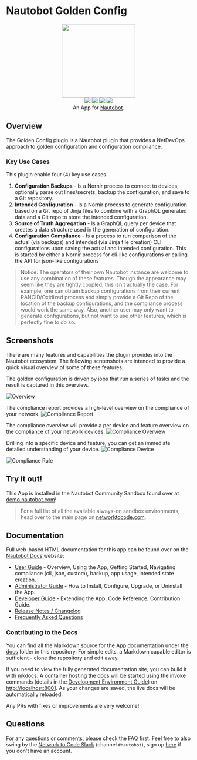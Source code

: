 # Nautobot Golden Config

<p align="center">
  <img src="https://raw.githubusercontent.com/nautobot/nautobot-plugin-golden-config/develop/docs/images/icon-NautobotGoldenConfig.png" class="logo" height="200px">
  <br>
  <a href="https://github.com/nautobot/nautobot-plugin-golden-config/actions"><img src="https://github.com/nautobot/nautobot-plugin-golden-config/actions/workflows/ci.yml/badge.svg?branch=main"></a>
  <a href="https://docs.nautobot.com/projects/golden-config/en/latest/"><img src="https://readthedocs.org/projects/nautobot-plugin-golden-config/badge/"></a>
  <a href="https://pypi.org/project/nautobot-golden-config/"><img src="https://img.shields.io/pypi/v/nautobot-golden-config"></a>
  <a href="https://pypi.org/project/nautobot-golden-config/"><img src="https://img.shields.io/pypi/dm/nautobot-golden-config"></a>
  <br>
  An App for <a href="https://github.com/nautobot/nautobot">Nautobot</a>.
</p>

## Overview

The Golden Config plugin is a Nautobot plugin that provides a NetDevOps approach to golden configuration and configuration compliance.

### Key Use Cases

This plugin enable four (4) key use cases.

1. **Configuration Backups** - Is a Nornir process to connect to devices, optionally parse out lines/secrets, backup the configuration, and save to a Git repository.
2. **Intended Configuration** - Is a Nornir process to generate configuration based on a Git repo of Jinja files to combine with a GraphQL generated data and a Git repo to store the intended configuration.
3. **Source of Truth Aggregation** - Is a GraphQL query per device that creates a data structure used in the generation of configuration.
4. **Configuration Compliance** - Is a process to run comparison of the actual (via backups) and intended (via Jinja file creation) CLI configurations upon saving the actual and intended configuration. This is started by either a Nornir process for cli-like configurations or calling the API for json-like configurations

> Notice: The operators of their own Nautobot instance are welcome to use any combination of these features. Though the appearance may seem like they are tightly coupled, this isn't actually the case. For example, one can obtain backup configurations from their current RANCID/Oxidized process and simply provide a Git Repo of the location of the backup configurations, and the compliance process would work the same way. Also, another user may only want to generate configurations, but not want to use other features, which is perfectly fine to do so.

## Screenshots

There are many features and capabilities the plugin provides into the Nautobot ecosystem. The following screenshots are intended to provide a quick visual overview of some of these features.

The golden configuration is driven by jobs that run a series of tasks and the result is captured in this overview.

![Overview](https://raw.githubusercontent.com/nautobot/nautobot-plugin-golden-config/develop/docs/images/ss_golden-overview.png)

The compliance report provides a high-level overview on the compliance of your network.
![Compliance Report](https://raw.githubusercontent.com/nautobot/nautobot-plugin-golden-config/develop/docs/images/ss_compliance-report.png)

The compliance overview will provide a per device and feature overview on the compliance of your network devices.
![Compliance Overview](https://raw.githubusercontent.com/nautobot/nautobot-plugin-golden-config/develop/docs/images/ss_compliance-overview.png)

Drilling into a specific device and feature, you can get an immediate detailed understanding of your device.
![Compliance Device](https://raw.githubusercontent.com/nautobot/nautobot-plugin-golden-config/develop/docs/images/ss_compliance-device.png)

![Compliance Rule](https://raw.githubusercontent.com/nautobot/nautobot-plugin-golden-config/develop/docs/images/ss_compliance-rule.png)

## Try it out!

This App is installed in the Nautobot Community Sandbox found over at [demo.nautobot.com](https://demo.nautobot.com/)!

> For a full list of all the available always-on sandbox environments, head over to the main page on [networktocode.com](https://www.networktocode.com/nautobot/sandbox-environments/).

## Documentation

Full web-based HTML documentation for this app can be found over on the [Nautobot Docs](https://docs.nautobot.com/projects/golden-config/en/latest/) website:

- [User Guide](https://docs.nautobot.com/projects/golden-config/en/latest/user/app_overview/) - Overview, Using the App, Getting Started, Navigating compliance (cli, json, custom), backup, app usage, intended state creation.
- [Administrator Guide](https://docs.nautobot.com/projects/golden-config/en/latest/admin/admin_install/) - How to Install, Configure, Upgrade, or Uninstall the App.
- [Developer Guide](https://docs.nautobot.com/projects/golden-config/en/latest/dev/dev_contributing/) - Extending the App, Code Reference, Contribution Guide.
- [Release Notes / Changelog](https://docs.nautobot.com/projects/golden-config/en/latest/admin/release_notes/)
- [Frequently Asked Questions](https://docs.nautobot.com/projects/golden-config/en/latest/user/app_faq/)

### Contributing to the Docs

You can find all the Markdown source for the App documentation under the [docs](https://github.com/nautobot/nautobot-plugin-golden-config/tree/develop/docs) folder in this repository. For simple edits, a Markdown capable editor is sufficient - clone the repository and edit away.

If you need to view the fully generated documentation site, you can build it with [mkdocs](https://www.mkdocs.org/). A container hosting the docs will be started using the invoke commands (details in the [Development Environment Guide](https://docs.nautobot.com/projects/golden-config/en/latest/dev/dev_environment/#docker-development-environment)) on [http://localhost:8001](http://localhost:8001). As your changes are saved, the live docs will be automatically reloaded.

Any PRs with fixes or improvements are very welcome!

## Questions

For any questions or comments, please check the [FAQ](https://docs.nautobot.com/projects/golden-config/en/latest/user/app_faq/) first. Feel free to also swing by the [Network to Code Slack](https://networktocode.slack.com/) (channel `#nautobot`), sign up [here](http://slack.networktocode.com/) if you don't have an account.
